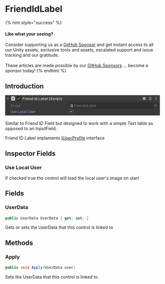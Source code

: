 # FriendIdLabel

{% hint style="success" %}
#### Like what your seeing?

Consider supporting us as a [GitHub Sponsor](../../../../company/concepts/become-a-sponsor.md) and get instant access to all our Unity assets, exclusive tools and assets, escalated support and issue tracking and our gratitude.\
\
These articles are made possible by our [GitHub Sponsors](https://github.com/sponsors/heathen-engineering) ... become a sponsor today!
{% endhint %}

## Introduction

![](<../../../../.gitbook/assets/image (181).png>)

Similar to Friend ID Field but designed to work with a simple Text lable as opposed to an InputField.

Friend ID Label implaments [IUserProfile](../interfaces/iuserprofile.md) interface

## Inspector Fields

### Use Local User

If checked true the control will load the local user's image on start

## Fields

### UserData

```csharp
public UserData UserData { get; set; }
```

Gets or sets the UserData that this control is linked to

## Methods

### Apply

```csharp
public void Apply(UserData user)
```

Sets the UserData that this control is linked to.
